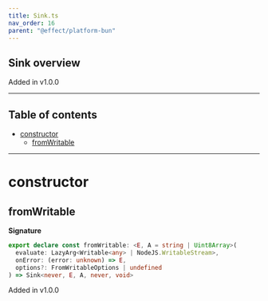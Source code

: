 ```yaml
---
title: Sink.ts
nav_order: 16
parent: "@effect/platform-bun"
---
```


## Sink overview

Added in v1.0.0

---

<h2 class="text-delta">Table of contents</h2>

- [constructor](#constructor)
  - [fromWritable](#fromwritable)

---

# constructor

## fromWritable

**Signature**

```ts
export declare const fromWritable: <E, A = string | Uint8Array>(
  evaluate: LazyArg<Writable<any> | NodeJS.WritableStream>,
  onError: (error: unknown) => E,
  options?: FromWritableOptions | undefined
) => Sink<never, E, A, never, void>
```

Added in v1.0.0

